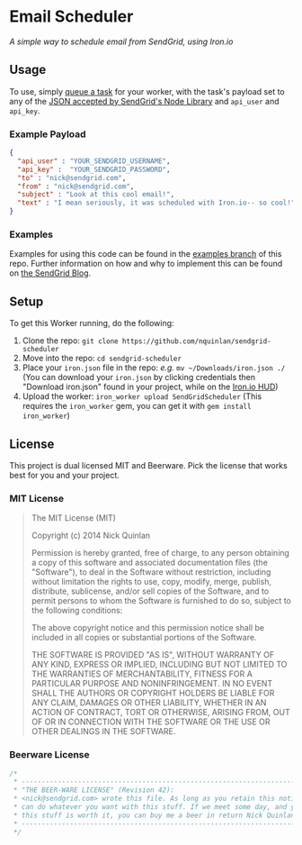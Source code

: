 # Email Scheduler
_A simple way to schedule email from SendGrid, using Iron.io_

## Usage
To use, simply [queue a task](http://dev.iron.io/worker/#tasks) for your worker, with the task's payload set to any of the [JSON accepted by SendGrid's Node Library](https://github.com/sendgrid/sendgrid-nodejs#available-params) and `api_user` and `api_key`.

### Example Payload
```json
{
  "api_user" : "YOUR_SENDGRID_USERNAME",
  "api_key" :  "YOUR_SENDGRID_PASSWORD",
  "to" : "nick@sendgrid.com",
  "from" : "nick@sendgrid.com",
  "subject" : "Look at this cool email!",
  "text" : "I mean seriously, it was scheduled with Iron.io-- so cool!"
}
```

### Examples
Examples for using this code can be found in the [examples branch](https://github.com/nquinlan/sendgrid-scheduler/tree/examples) of this repo. Further information on how and why to implement this can be found on [the SendGrid Blog](http://sendgrid.com/blog/schedule-email-sendgrid-iron-io/).

## Setup
To get this Worker running, do the following:

1. Clone the repo: `git clone https://github.com/nquinlan/sendgrid-scheduler`
2. Move into the repo: `cd sendgrid-scheduler`
3. Place your `iron.json` file in the repo: _e.g._ `mv ~/Downloads/iron.json ./` (You can download your `iron.json` by clicking credentials then "Download iron.json" found in your project, while on the [Iron.io HUD](https://hud.iron.io/))
4. Upload the worker: `iron_worker upload SendGridScheduler` (This requires the `iron_worker` gem, you can get it with `gem install iron_worker`)

## License
This project is dual licensed MIT and Beerware. Pick the license that works best for you and your project.

### MIT License

> The MIT License (MIT)
>
> Copyright (c) 2014 Nick Quinlan
>
> Permission is hereby granted, free of charge, to any person obtaining a copy
> of this software and associated documentation files (the "Software"), to deal
> in the Software without restriction, including without limitation the rights
> to use, copy, modify, merge, publish, distribute, sublicense, and/or sell
> copies of the Software, and to permit persons to whom the Software is
> furnished to do so, subject to the following conditions:
> 
> The above copyright notice and this permission notice shall be included in
> all copies or substantial portions of the Software.
> 
> THE SOFTWARE IS PROVIDED "AS IS", WITHOUT WARRANTY OF ANY KIND, EXPRESS OR
> IMPLIED, INCLUDING BUT NOT LIMITED TO THE WARRANTIES OF MERCHANTABILITY,
> FITNESS FOR A PARTICULAR PURPOSE AND NONINFRINGEMENT. IN NO EVENT SHALL THE
> AUTHORS OR COPYRIGHT HOLDERS BE LIABLE FOR ANY CLAIM, DAMAGES OR OTHER
> LIABILITY, WHETHER IN AN ACTION OF CONTRACT, TORT OR OTHERWISE, ARISING FROM,
> OUT OF OR IN CONNECTION WITH THE SOFTWARE OR THE USE OR OTHER DEALINGS IN
> THE SOFTWARE.

### Beerware License

```js
/*
 * ----------------------------------------------------------------------------
 * "THE BEER-WARE LICENSE" (Revision 42):
 * <nick@sendgrid.com> wrote this file. As long as you retain this notice you
 * can do whatever you want with this stuff. If we meet some day, and you think
 * this stuff is worth it, you can buy me a beer in return Nick Quinlan
 * ----------------------------------------------------------------------------
 */
 ```
 
